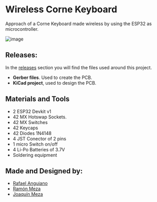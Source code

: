 # Wireless Corne Keyboard

Approach of a Corne Keyboard made wireless by using the ESP32 as microcontroller.

![image](https://github.com/user-attachments/assets/1f7778c2-979a-491d-9b50-c5eaa662c57b)

## Releases:

In the [releases](https://github.com/Rafael-Anguiano/Wireless-Corne-Keyboard/releases/tag/v1.0) section you will find the files used around this project.
- **Gerber files**. Used to create the PCB.
- **KiCad project**, used to design the PCB.

## Materials and Tools
- 2 ESP32 Devkit v1
- 42 MX Hotswap Sockets.
- 42 MX Switches
- 42 Keycaps
- 42 Diodes 1N4148
- 4 JST Conector of 2 pins
- 1 micro Switch on/off
- 4 Li-Po Batteries of 3.7V
- Soldering equipment

## Made and Designed by:
- [Rafael Anguiano](https://github.com/Rafael-Anguiano)
- [Ramón Meza](https://github.com/RAMF-Meza)
- [Joaquín Meza](https://github.com/Joaquin-Meza)
